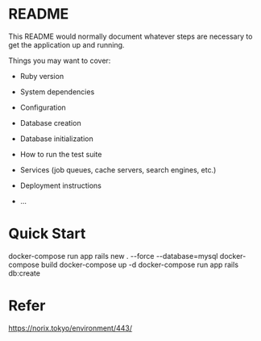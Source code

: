 # README

This README would normally document whatever steps are necessary to get the
application up and running.

Things you may want to cover:

* Ruby version

* System dependencies

* Configuration

* Database creation

* Database initialization

* How to run the test suite

* Services (job queues, cache servers, search engines, etc.)

* Deployment instructions

* ...

# Quick Start
docker-compose run app rails new . --force --database=mysql
docker-compose build
docker-compose up -d
docker-compose run app rails db:create

# Refer
https://norix.tokyo/environment/443/